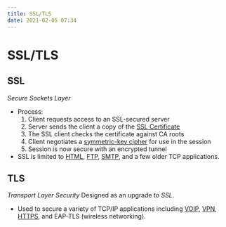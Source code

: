 ```yaml
---
title: SSL/TLS
date: 2021-02-05 07:34
---
```


# SSL/TLS

## SSL
_Secure Sockets Layer_
* Process:
	1. Client requests access to an SSL-secured server
	2. Server sends the client a copy of the [SSL Certificate](2021-02-05--07-40-22Z--ssl_certificate.md)
	3. The SSL client checks the certificate against CA roots
	4. Client negotiates a 
		 [symmetric-key cipher](2021-02-03--07-29-17Z--symmetric-key_encryption.md)
		 for use in the session
	5. Session is now secure with an encrypted tunnel
* SSL is limited to [HTML](2020-11-10--14-52-00Z--html.md),
	[FTP](2020-11-12--15-06-25Z--ftp.md), [SMTP](2020-11-11--15-52-43Z--smtp.md),
	and a few older TCP applications.

## TLS
_Transport Layer Security_
Designed as an upgrade to _SSL_.
* Used to secure a variety of TCP/IP applications including
	[VOIP](2020-10-21--12-57-45Z--voip.md), [VPN](2021-02-05--07-49-06Z--vpn.md),
	[HTTPS](2020-11-10--15-01-26Z--https.md), and EAP-TLS (wireless networking).
